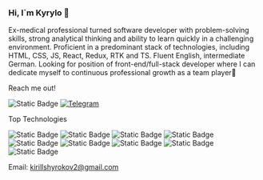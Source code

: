 ### Hi, I`m Kyrylo 👋

Ex-medical professional turned software developer with problem-solving skills, strong analytical thinking and ability to learn quickly in a challenging environment. Proficient in a predominant stack of technologies, including HTML, CSS, JS, React, Redux, RTK and TS. Fluent English, intermediate German. Looking for position of front-end/full-stack developer where I can dedicate myself to continuous professional growth as a team player🤝

Reach me out!

![Static Badge](https://img.shields.io/badge/https%3A%2F%2Fwww.linkedin.com%2Fin%2Fkyrylo-shyrokov%2F?style=social&logo=LinkedIn&color=rgb(0%2C%200%2C%20255))
[![Telegram](https://img.shields.io/badge/Telegram-Chat-0088cc?style=social&logo=Telegram&labelColor=0088cc&logoColor=blue)](https://t.me/k_realo)

Top Technologies

![Static Badge](https://img.shields.io/badge/React-FFFFFF?style=for-the-badge&logo=React&labelColor=black&color=%2361dafb)
![Static Badge](https://img.shields.io/badge/Redux-FFFFFF?style=for-the-badge&logo=Redux&labelColor=black&color=violet)
![Static Badge](https://img.shields.io/badge/JavaScript-61DBFB?style=for-the-badge&logo=JavaScript&labelColor=black&color=yellow)
![Static Badge](https://img.shields.io/badge/Typescript-FFFFFF?style=for-the-badge&logo=Typescript&labelColor=black&color=%23719af4)
![Static Badge](https://img.shields.io/badge/NODEJS-61DBFB?style=for-the-badge&logo=Node.js&labelColor=black&color=darkgreen)
![Static Badge](https://img.shields.io/badge/Express-FFFFFF?style=for-the-badge&logo=Express&labelColor=black&color=%23444)
![Static Badge](https://img.shields.io/badge/Mongoose-FFFFFF?style=for-the-badge&logo=Mongoose&labelColor=black&color=%23800)
![Static Badge](https://img.shields.io/badge/Styled%20components-FFFFFF?style=for-the-badge&logo=Styled%20Components&labelColor=black&color=rgb(191%2C%2079%2C%20116))
![Static Badge](https://img.shields.io/badge/Tailwind%20CSS-FFFFFF?style=for-the-badge&logo=Tailwind%20CSS&labelColor=black&color=rgb(56%20189%20248))



Email: kirillshyrokov2@gmail.com


